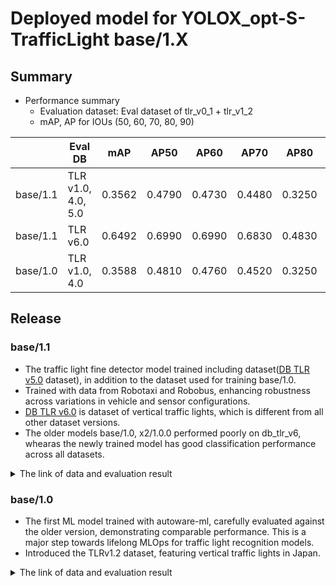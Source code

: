 # Deployed model for YOLOX_opt-S-TrafficLight base/1.X
## Summary

- Performance summary
  - Evaluation dataset: Eval dataset of tlr_v0_1 + tlr_v1_2
  - mAP, AP for IOUs (50, 60, 70, 80, 90)

|          | Eval DB            | mAP    | AP50   | AP60   | AP70   | AP80   | AP90   |
| -------- | ------------------ | ------ | ------ | ------ | ------ | ------ | ------ |
| base/1.1 | TLR v1.0, 4.0, 5.0 | 0.3562 | 0.4790 | 0.4730 | 0.4480 | 0.3250 | 0.0560 |
| base/1.1 | TLR v6.0           | 0.6492 | 0.6990 | 0.6990 | 0.6830 | 0.4830 | 0.0330 |
| base/1.0 | TLR v1.0, 4.0      | 0.3588 | 0.4810 | 0.4760 | 0.4520 | 0.3250 | 0.0600 |

## Release

### base/1.1

- The traffic light fine detector model trained including dataset([DB TLR v5.0](../../../../../autoware_ml/configs/t4dataset/db_tlr_v6.yaml) dataset), in addition to the dataset used for training base/1.0.
- Trained with data from Robotaxi and Robobus, enhancing robustness across variations in vehicle and sensor configurations.
- [DB TLR v6.0](../../../../../autoware_ml/configs/t4dataset/db_tlr_v6.yaml) is dataset of vertical traffic lights, which is different from all other dataset versions.
- The older models base/1.0, x2/1.0.0 performed poorly on db_tlr_v6, whearas the newly trained model has good classification performance across all datasets.

<details>
<summary> The link of data and evaluation result </summary>

- model
  - Training dataset: DB TLR v1.0, 2.0, 3.0, 4.0, 5.0, 6.0
  - Eval dataset: DB TLR v1.0, 4.0, 5.0, 6.0
  - [Config file path](../../../configs/t4dataset/yolox_s_tlr_416x416_pedcar_t4dataset.py)
  - Deployed onnx model [[WebAuto (for internal)]](https://evaluation.tier4.jp/evaluation/mlpackages/ac288878-9790-44e3-9fc8-ca246c5cd235/releases/ec6fd5f1-d1f0-466c-af5d-7a990e6dd5f4?project_id=zWhWRzei)
  - Deployed onnx and labels [model-zoo]
    - [tlr_car_ped_yolox_s_batch_6.onnx](https://download.autoware-ml-model-zoo.tier4.jp/autoware-ml/models/yolox-opt/yolox-opt-s-trafficlight/t4base/v1.1/tlr_car_ped_yolox_s_batch_6.onnx)
    - [tlr_car_ped_yolox_s_batch_4.onnx](https://download.autoware-ml-model-zoo.tier4.jp/autoware-ml/models/yolox-opt/yolox-opt-s-trafficlight/t4base/v1.1/tlr_car_ped_yolox_s_batch_4.onnx)
    - [tlr_car_ped_yolox_s_batch_1.onnx](https://download.autoware-ml-model-zoo.tier4.jp/autoware-ml/models/yolox-opt/yolox-opt-s-trafficlight/t4base/v1.1/tlr_car_ped_yolox_s_batch_1.onnx)
    - [tlr_labels.txt](https://download.autoware-ml-model-zoo.tier4.jp/autoware-ml/models/yolox-opt/yolox-opt-s-trafficlight/t4base/v1.1/tlr_labels.txt)
  - Training and evaluation results [model-zoo]
    - [config.py](https://download.autoware-ml-model-zoo.tier4.jp/autoware-ml/models/yolox-opt/yolox-opt-s-trafficlight/t4base/v1.1/yolox_s_tlr_416x416_pedcar_t4dataset.py)
    - [checkpoint_last.pth](https://download.autoware-ml-model-zoo.tier4.jp/autoware-ml/models/yolox-opt/yolox-opt-s-trafficlight/t4base/v1.1/best_mAP_epoch_300.pth)
    - [logs.zip](https://download.autoware-ml-model-zoo.tier4.jp/autoware-ml/models/yolox-opt/yolox-opt-s-trafficlight/t4base/v1.1/logs.zip)
  - train time: (NVIDIA A100-SXM4-80GB * 1) * 300 epochs = 31 hours

- Results evaluated on DB TLR v1.0, 4.0, 5.0
  - [tlr_infos_test_crops.json](https://download.autoware-ml-model-zoo.tier4.jp/autoware-ml/models/yolox-opt/yolox-opt-s-trafficlight/t4base/v1.1/tlr_infos_test_cropsV1_4_5.json)

```python

***************bbox range = (0, inf)***************
---------------iou_thr: 0.5---------------
+--------------------------+-------+-------+--------+-------+
| class                    | gts   | dets  | recall | ap    |
+--------------------------+-------+-------+--------+-------+
| BACKGROUND               | 0     | 0     | 0.000  | 0.000 |
| traffic_light            | 18052 | 18499 | 0.965  | 0.910 |
| pedestrian_traffic_light | 2183  | 2248  | 0.820  | 0.676 |
+--------------------------+-------+-------+--------+-------+
| mAP                      |       |       |        | 0.793 |
+--------------------------+-------+-------+--------+-------+
---------------iou_thr: 0.6---------------
+--------------------------+-------+-------+--------+-------+
| class                    | gts   | dets  | recall | ap    |
+--------------------------+-------+-------+--------+-------+
| BACKGROUND               | 0     | 0     | 0.000  | 0.000 |
| traffic_light            | 18052 | 18499 | 0.956  | 0.894 |
| pedestrian_traffic_light | 2183  | 2248  | 0.808  | 0.659 |
+--------------------------+-------+-------+--------+-------+
| mAP                      |       |       |        | 0.776 |
+--------------------------+-------+-------+--------+-------+
---------------iou_thr: 0.7---------------
+--------------------------+-------+-------+--------+-------+
| class                    | gts   | dets  | recall | ap    |
+--------------------------+-------+-------+--------+-------+
| BACKGROUND               | 0     | 0     | 0.000  | 0.000 |
| traffic_light            | 18052 | 18499 | 0.927  | 0.840 |
| pedestrian_traffic_light | 2183  | 2248  | 0.761  | 0.594 |
+--------------------------+-------+-------+--------+-------+
| mAP                      |       |       |        | 0.717 |
+--------------------------+-------+-------+--------+-------+
---------------iou_thr: 0.8---------------
+--------------------------+-------+-------+--------+-------+
| class                    | gts   | dets  | recall | ap    |
+--------------------------+-------+-------+--------+-------+
| BACKGROUND               | 0     | 0     | 0.000  | 0.000 |
| traffic_light            | 18052 | 18499 | 0.798  | 0.623 |
| pedestrian_traffic_light | 2183  | 2248  | 0.597  | 0.373 |
+--------------------------+-------+-------+--------+-------+
| mAP                      |       |       |        | 0.498 |
+--------------------------+-------+-------+--------+-------+
---------------iou_thr: 0.9---------------
+--------------------------+-------+-------+--------+-------+
| class                    | gts   | dets  | recall | ap    |
+--------------------------+-------+-------+--------+-------+
| BACKGROUND               | 0     | 0     | 0.000  | 0.000 |
| traffic_light            | 18052 | 18499 | 0.320  | 0.101 |
| pedestrian_traffic_light | 2183  | 2248  | 0.198  | 0.043 |
+--------------------------+-------+-------+--------+-------+
| mAP                      |       |       |        | 0.072 |
+--------------------------+-------+-------+--------+-------+
AP50: 0.4790  AP60: 0.4730  AP70: 0.4480  AP80: 0.3250  AP90: 0.0560  mAP: 0.3562

```

- Results evaluated on DB TLR v6.0
  - [tlr_infos_test_crops.json](https://download.autoware-ml-model-zoo.tier4.jp/autoware-ml/models/yolox-opt/yolox-opt-s-trafficlight/t4base/v1.1/tlr_infos_test_crops_v6.json)

```python
***************bbox range = (0, inf)***************
---------------iou_thr: 0.5---------------
+--------------------------+-----+------+--------+-------+
| class                    | gts | dets | recall | ap    |
+--------------------------+-----+------+--------+-------+
| BACKGROUND               | 0   | 0    | 0.000  | 0.000 |
| traffic_light            | 976 | 974  | 0.997  | 0.996 |
| pedestrian_traffic_light | 0   | 2    | 0.000  | 0.000 |
+--------------------------+-----+------+--------+-------+
| mAP                      |     |      |        | 0.996 |
+--------------------------+-----+------+--------+-------+
---------------iou_thr: 0.6---------------
+--------------------------+-----+------+--------+-------+
| class                    | gts | dets | recall | ap    |
+--------------------------+-----+------+--------+-------+
| BACKGROUND               | 0   | 0    | 0.000  | 0.000 |
| traffic_light            | 976 | 974  | 0.997  | 0.996 |
| pedestrian_traffic_light | 0   | 2    | 0.000  | 0.000 |
+--------------------------+-----+------+--------+-------+
| mAP                      |     |      |        | 0.996 |
+--------------------------+-----+------+--------+-------+
---------------iou_thr: 0.7---------------
+--------------------------+-----+------+--------+-------+
| class                    | gts | dets | recall | ap    |
+--------------------------+-----+------+--------+-------+
| BACKGROUND               | 0   | 0    | 0.000  | 0.000 |
| traffic_light            | 976 | 974  | 0.992  | 0.988 |
| pedestrian_traffic_light | 0   | 2    | 0.000  | 0.000 |
+--------------------------+-----+------+--------+-------+
| mAP                      |     |      |        | 0.988 |
+--------------------------+-----+------+--------+-------+
---------------iou_thr: 0.8---------------
+--------------------------+-----+------+--------+-------+
| class                    | gts | dets | recall | ap    |
+--------------------------+-----+------+--------+-------+
| BACKGROUND               | 0   | 0    | 0.000  | 0.000 |
| traffic_light            | 976 | 974  | 0.982  | 0.970 |
| pedestrian_traffic_light | 0   | 2    | 0.000  | 0.000 |
+--------------------------+-----+------+--------+-------+
| mAP                      |     |      |        | 0.970 |
+--------------------------+-----+------+--------+-------+
---------------iou_thr: 0.9---------------
+--------------------------+-----+------+--------+-------+
| class                    | gts | dets | recall | ap    |
+--------------------------+-----+------+--------+-------+
| BACKGROUND               | 0   | 0    | 0.000  | 0.000 |
| traffic_light            | 976 | 974  | 0.791  | 0.638 |
| pedestrian_traffic_light | 0   | 2    | 0.000  | 0.000 |
+--------------------------+-----+------+--------+-------+
| mAP                      |     |      |        | 0.638 |
+--------------------------+-----+------+--------+-------+
AP50: 0.6990  AP60: 0.6990  AP70: 0.6830  AP80: 0.6830  AP90: 0.4830  mAP: 0.6492
```

</details>

### base/1.0

- The first ML model trained with autoware-ml, carefully evaluated against the older version, demonstrating comparable performance. This is a major step towards lifelong MLOps for traffic light recognition models.
- Introduced the TLRv1.2 dataset, featuring vertical traffic lights in Japan.

<details>
<summary> The link of data and evaluation result </summary>

- model name: yolox_s_tlr_416x416_pedcar_t4dataset
- model
  - Training dataset: tlr_v0_1 + tlr_v1_0_x2 + tlr_v1_0_xx1 + tlr_v1_2
  - Eval dataset: tlr_v1_2
  - [Config file path](../../../configs/t4dataset/YOLOX_opt-S-TrafficLight/yolox_s_tlr_416x416_pedcar_t4dataset.py)
  - Deployed onnx model [[WebAuto (for internal)]](https://evaluation.tier4.jp/evaluation/mlpackages/ac288878-9790-44e3-9fc8-ca246c5cd235/releases/e23071aa-1cf9-4837-b71b-2fbbf990748d?project_id=zWhWRzei&tab=items)
  - Deployed label file [[WebAuto (for internal)]](https://evaluation.tier4.jp/evaluation/mlpackages/ac288878-9790-44e3-9fc8-ca246c5cd235/releases/e23071aa-1cf9-4837-b71b-2fbbf990748d?project_id=zWhWRzei&tab=items)
  - Deployed onnx and labels [model-zoo]
    - [tlr_car_ped_yolox_s_batch_6.onnx](https://download.autoware-ml-model-zoo.tier4.jp/autoware-ml/models/yolox-opt/yolox-opt-s-trafficlight/t4base/v1.0/tlr_car_ped_yolox_s_batch_6.onnx)
    - [tlr_labels.txt](https://download.autoware-ml-model-zoo.tier4.jp/autoware-ml/models/yolox-opt/yolox-opt-s-trafficlight/t4base/v1.0/tlr_labels.txt)
  - Training results [[Google drive (for internal)]](https://drive.google.com/drive/folders/1MH5yQT_dqVdk14WRxOQ4DE01TiMH-oIF)
  - Training results [model-zoo]
    - [config.py](https://download.autoware-ml-model-zoo.tier4.jp/autoware-ml/models/yolox-opt/yolox-opt-s-trafficlight/t4base/v1.0/yolox_s_tlr_416x416_pedcar_t4dataset.py)
    - [checkpoint_last.pth](https://download.autoware-ml-model-zoo.tier4.jp/autoware-ml/models/yolox-opt/yolox-opt-s-trafficlight/t4base/v1.0/epoch_300.pth)
    - [logs.zip](https://download.autoware-ml-model-zoo.tier4.jp/autoware-ml/models/yolox-opt/yolox-opt-s-trafficlight/t4base/v1.0/logs.zip)
  - train time: (A100 * 1) * 1 days
- Total mAP: 0.3588
  - Test dataset: tlr_v0_1+tlr_v1_2
  - Bbox size range: (0,inf)

```python
---------------iou_thr: 0.5---------------

+--------------------------+-------+-------+--------+-------+
| class                    | gts   | dets  | recall | ap    |
+--------------------------+-------+-------+--------+-------+
| BACKGROUND               | 0     | 0     | 0.000  | 0.000 |
| traffic_light            | 17660 | 18106 | 0.967  | 0.916 |
| pedestrian_traffic_light | 2013  | 2064  | 0.811  | 0.666 |
+--------------------------+-------+-------+--------+-------+
| mAP                      |       |       |        | 0.791 |
+--------------------------+-------+-------+--------+-------+

---------------iou_thr: 0.6---------------

+--------------------------+-------+-------+--------+-------+
| class                    | gts   | dets  | recall | ap    |
+--------------------------+-------+-------+--------+-------+
| BACKGROUND               | 0     | 0     | 0.000  | 0.000 |
| traffic_light            | 17660 | 18106 | 0.959  | 0.901 |
| pedestrian_traffic_light | 2013  | 2064  | 0.800  | 0.649 |
+--------------------------+-------+-------+--------+-------+
| mAP                      |       |       |        | 0.775 |
+--------------------------+-------+-------+--------+-------+

---------------iou_thr: 0.7---------------

+--------------------------+-------+-------+--------+-------+
| class                    | gts   | dets  | recall | ap    |
+--------------------------+-------+-------+--------+-------+
| BACKGROUND               | 0     | 0     | 0.000  | 0.000 |
| traffic_light            | 17660 | 18106 | 0.930  | 0.847 |
| pedestrian_traffic_light | 2013  | 2064  | 0.761  | 0.587 |
+--------------------------+-------+-------+--------+-------+
| mAP                      |       |       |        | 0.717 |
+--------------------------+-------+-------+--------+-------+

---------------iou_thr: 0.8---------------

+--------------------------+-------+-------+--------+-------+
| class                    | gts   | dets  | recall | ap    |
+--------------------------+-------+-------+--------+-------+
| BACKGROUND               | 0     | 0     | 0.000  | 0.000 |
| traffic_light            | 17660 | 18106 | 0.799  | 0.625 |
| pedestrian_traffic_light | 2013  | 2064  | 0.607  | 0.382 |
+--------------------------+-------+-------+--------+-------+
| mAP                      |       |       |        | 0.504 |
+--------------------------+-------+-------+--------+-------+

---------------iou_thr: 0.9---------------

+--------------------------+-------+-------+--------+-------+
| class                    | gts   | dets  | recall | ap    |
+--------------------------+-------+-------+--------+-------+
| BACKGROUND               | 0     | 0     | 0.000  | 0.000 |
| traffic_light            | 17660 | 18106 | 0.323  | 0.103 |
| pedestrian_traffic_light | 2013  | 2064  | 0.234  | 0.064 |
+--------------------------+-------+-------+--------+-------+
| mAP                      |       |       |        | 0.083 |
+--------------------------+-------+-------+--------+-------+

AP50: 0.4810  AP60: 0.4760  AP70: 0.4520  AP80: 0.3250  AP90: 0.0600  mAP: 0.3588
```

- Total mAP: 0.4389
  - Test dataset: tlr_v1_2
  - Bbox size range: (0,inf)

```python
---------------iou_thr: 0.5---------------
+--------------------------+------+------+--------+-------+
| class                    | gts  | dets | recall | ap    |
+--------------------------+------+------+--------+-------+
| BACKGROUND               | 0    | 0    | 0.000  | 0.000 |
| traffic_light            | 804  | 812  | 0.981  | 0.970 |
| pedestrian_traffic_light | 1095 | 869  | 0.770  | 0.748 |
+--------------------------+------+------+--------+-------+
| mAP                      |      |      |        | 0.859 |
+--------------------------+------+------+--------+-------+
---------------iou_thr: 0.6---------------
+--------------------------+------+------+--------+-------+
| class                    | gts  | dets | recall | ap    |
+--------------------------+------+------+--------+-------+
| BACKGROUND               | 0    | 0    | 0.000  | 0.000 |
| traffic_light            | 804  | 812  | 0.969  | 0.947 |
| pedestrian_traffic_light | 1095 | 869  | 0.763  | 0.734 |
+--------------------------+------+------+--------+-------+
| mAP                      |      |      |        | 0.841 |
+--------------------------+------+------+--------+-------+
---------------iou_thr: 0.7---------------
+--------------------------+------+------+--------+-------+
| class                    | gts  | dets | recall | ap    |
+--------------------------+------+------+--------+-------+
| BACKGROUND               | 0    | 0    | 0.000  | 0.000 |
| traffic_light            | 804  | 812  | 0.928  | 0.880 |
| pedestrian_traffic_light | 1095 | 869  | 0.742  | 0.696 |
+--------------------------+------+------+--------+-------+
| mAP                      |      |      |        | 0.788 |
+--------------------------+------+------+--------+-------+
---------------iou_thr: 0.8---------------
+--------------------------+------+------+--------+-------+
| class                    | gts  | dets | recall | ap    |
+--------------------------+------+------+--------+-------+
| BACKGROUND               | 0    | 0    | 0.000  | 0.000 |
| traffic_light            | 804  | 812  | 0.823  | 0.714 |
| pedestrian_traffic_light | 1095 | 869  | 0.598  | 0.455 |
+--------------------------+------+------+--------+-------+
| mAP                      |      |      |        | 0.585 |
+--------------------------+------+------+--------+-------+
---------------iou_thr: 0.9---------------
+--------------------------+------+------+--------+-------+
| class                    | gts  | dets | recall | ap    |
+--------------------------+------+------+--------+-------+
| BACKGROUND               | 0    | 0    | 0.000  | 0.000 |
| traffic_light            | 804  | 812  | 0.323  | 0.128 |
| pedestrian_traffic_light | 1095 | 869  | 0.237  | 0.077 |
+--------------------------+------+------+--------+-------+
| mAP                      |      |      |        | 0.102 |
+--------------------------+------+------+--------+-------+

AP50: 0.5920  AP60: 0.5820  AP70: 0.5460  AP80: 0.4020  AP90: 0.0720  mAP: 0.4389
```
- Total mAP: 0.3524
  - Test dataset: tlr_v0_1
  - Bbox size range: (0,inf)

```python
---------------iou_thr: 0.5---------------

+--------------------------+-------+-------+--------+-------+
| class                    | gts   | dets  | recall | ap    |
+--------------------------+-------+-------+--------+-------+
| BACKGROUND               | 0     | 0     | 0.000  | 0.000 |
| traffic_light            | 16825 | 17339 | 0.968  | 0.911 |
| pedestrian_traffic_light | 926   | 1195  | 0.861  | 0.599 |
+--------------------------+-------+-------+--------+-------+
| mAP                      |       |       |        | 0.755 |
+--------------------------+-------+-------+--------+-------+

---------------iou_thr: 0.6---------------

+--------------------------+-------+-------+--------+-------+
| class                    | gts   | dets  | recall | ap    |
+--------------------------+-------+-------+--------+-------+
| BACKGROUND               | 0     | 0     | 0.000  | 0.000 |
| traffic_light            | 16825 | 17339 | 0.960  | 0.896 |
| pedestrian_traffic_light | 926   | 1195  | 0.839  | 0.568 |
+--------------------------+-------+-------+--------+-------+
| mAP                      |       |       |        | 0.732 |
+--------------------------+-------+-------+--------+-------+

---------------iou_thr: 0.7---------------

+--------------------------+-------+-------+--------+-------+
| class                    | gts   | dets  | recall | ap    |
+--------------------------+-------+-------+--------+-------+
| BACKGROUND               | 0     | 0     | 0.000  | 0.000 |
| traffic_light            | 16825 | 17339 | 0.933  | 0.847 |
| pedestrian_traffic_light | 926   | 1195  | 0.776  | 0.494 |
+--------------------------+-------+-------+--------+-------+
| mAP                      |       |       |        | 0.670 |
+--------------------------+-------+-------+--------+-------+

---------------iou_thr: 0.8---------------

+--------------------------+-------+-------+--------+-------+
| class                    | gts   | dets  | recall | ap    |
+--------------------------+-------+-------+--------+-------+
| BACKGROUND               | 0     | 0     | 0.000  | 0.000 |
| traffic_light            | 16825 | 17339 | 0.797  | 0.618 |
| pedestrian_traffic_light | 926   | 1195  | 0.605  | 0.319 |
+--------------------------+-------+-------+--------+-------+
| mAP                      |       |       |        | 0.468 |
+--------------------------+-------+-------+--------+-------+

---------------iou_thr: 0.9---------------

+--------------------------+-------+-------+--------+-------+
| class                    | gts   | dets  | recall | ap    |
+--------------------------+-------+-------+--------+-------+
| BACKGROUND               | 0     | 0     | 0.000  | 0.000 |
| traffic_light            | 16825 | 17339 | 0.331  | 0.106 |
| pedestrian_traffic_light | 926   | 1195  | 0.216  | 0.048 |
+--------------------------+-------+-------+--------+-------+
| mAP                      |       |       |        | 0.077 |
+--------------------------+-------+-------+--------+-------+

AP50: 0.4710  AP60: 0.4580  AP70: 0.4330  AP80: 0.3320  AP90: 0.0670  mAP: 0.3524
```

</details>
